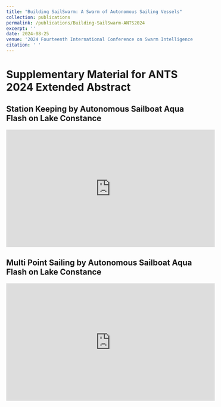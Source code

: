 ```yaml
---
title: "Building SailSwarm: A Swarm of Autonomous Sailing Vessels"
collection: publications
permalink: /publications/Building-SailSwarm-ANTS2024
excerpt: ''
date: 2024-08-25
venue: '2024 Fourteenth International Conference on Swarm Intelligence (ANTS 2024) (Submitted)'
citation: ' '
---
```


<h1 align="left">Supplementary Material for ANTS 2024 Extended Abstract</h1>
<h2 align="left">Station Keeping by Autonomous Sailboat Aqua Flash on Lake Constance</h2>
<iframe width="560" height="315" src="https://www.youtube.com/embed/EpLK_BXpBp8?si=dgnVOCygEmNL5aUE" title="YouTube video player" frameborder="0" allow="accelerometer; autoplay; clipboard-write; encrypted-media; gyroscope; picture-in-picture; web-share" referrerpolicy="strict-origin-when-cross-origin" allowfullscreen></iframe>

<h2 align="left">Multi Point Sailing by Autonomous Sailboat Aqua Flash on Lake Constance</h2>
<iframe width="560" height="315" src="https://www.youtube.com/embed/9-f9NiJ3-8c?si=LvClfTgUXWtIeGZL" title="YouTube video player" frameborder="0" allow="accelerometer; autoplay; clipboard-write; encrypted-media; gyroscope; picture-in-picture; web-share" referrerpolicy="strict-origin-when-cross-origin" allowfullscreen></iframe>

